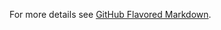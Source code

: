 For more details see [GitHub Flavored Markdown](https://guides.github.com/features/mastering-markdown/).
